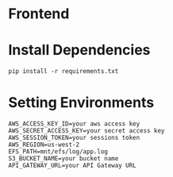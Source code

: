 # Frontend


# Install Dependencies
`pip install -r requirements.txt`

# Setting Environments
`AWS_ACCESS_KEY_ID=your aws access key`<br/>
`AWS_SECRET_ACCESS_KEY=your secret access key`<br/>
`AWS_SESSION_TOKEN=your sessions token`<br/>
`AWS_REGION=us-west-2`<br/>
`EFS_PATH=mnt/efs/log/app.log`<br/>
`S3_BUCKET_NAME=your bucket name`<br/>
`API_GATEWAY_URL=your API Gateway URL`<br/>